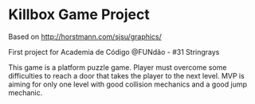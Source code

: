 # Killbox Game Project

Based on http://horstmann.com/sjsu/graphics/

First project for Academia de Código @FUNdão - #31 Stringrays

This game is a platform puzzle game. Player must overcome some difficulties to reach a door that takes the player to the next level. MVP is aiming for only one level with good collision mechanics and a good jump mechanic.
